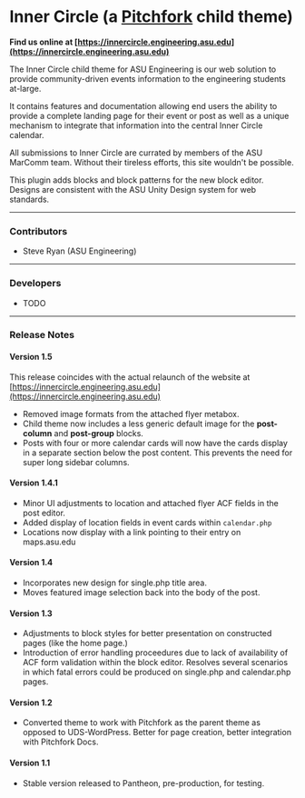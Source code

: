 # Inner Circle (a [Pitchfork](https://github.com/asuengineering/pitchfork) child theme)

**Find us online at [https://innercircle.engineering.asu.edu](https://innercircle.engineering.asu.edu)**

The Inner Circle child theme for ASU Engineering is our web solution to provide community-driven events information to the engineering students at-large.

It contains features and documentation allowing end users the ability to provide a complete landing page for their event or post as well as a unique mechanism to integrate that information into the central Inner Circle calendar. 

All submissions to Inner Circle are currated by members of the ASU MarComm team. Without their tireless efforts, this site wouldn't be possible.

This plugin adds blocks and block patterns for the new block editor. Designs are consistent with the ASU Unity Design system for web standards. 

<hr>

### Contributors ### 

- Steve Ryan (ASU Engineering)

<hr>

### Developers ### 

- TODO

<hr>

### Release Notes

#### Version 1.5

This release coincides with the actual relaunch of the website at [https://innercircle.engineering.asu.edu](https://innercircle.engineering.asu.edu)

- Removed image formats from the attached flyer metabox. 
- Child theme now includes a less generic default image for the **post-column** and **post-group** blocks.
- Posts with four or more calendar cards will now have the cards display in a separate section below the post content. This prevents the need for super long sidebar columns. 

#### Version 1.4.1

- Minor UI adjustments to location and attached flyer ACF fields in the post editor. 
- Added display of location fields in event cards within `calendar.php`
- Locations now display with a link pointing to their entry on maps.asu.edu 

#### Version 1.4

- Incorporates new design for single.php title area. 
- Moves featured image selection back into the body of the post. 

#### Version 1.3

- Adjustments to block styles for better presentation on constructed pages (like the home page.)
- Introduction of error handling proceedures due to lack of availability of ACF form validation within the block editor. Resolves several scenarios in which fatal errors could be produced on single.php and calendar.php pages.

#### Version 1.2

- Converted theme to work with Pitchfork as the parent theme as opposed to UDS-WordPress. Better for page creation, better integration with Pitchfork Docs.

#### Version 1.1

- Stable version released to Pantheon, pre-production, for testing.